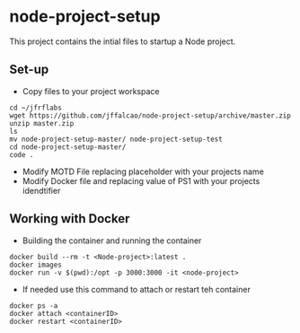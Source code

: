 # node-project-setup

This project contains the intial files to startup a Node project.

## Set-up

- Copy files to your project workspace
```
cd ~/jfrflabs
wget https://github.com/jffalcao/node-project-setup/archive/master.zip
unzip master.zip
ls 
mv node-project-setup-master/ node-project-setup-test
cd node-project-setup-master/
code .
```
- Modify MOTD File replacing placeholder with your projects name
- Modify Docker file and replacing value of PS1 with your projects idendtifier

## Working with Docker

- Building the container and running the container
```
docker build --rm -t <Node-project>:latest .
docker images
docker run -v $(pwd):/opt -p 3000:3000 -it <node-project>
```
- If needed use this command to attach or restart teh container
```
docker ps -a
docker attach <containerID>
docker restart <containerID>
```

